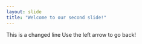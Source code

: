 ```yaml
---
layout: slide
title: "Welcome to our second slide!"
---
```

This is a changed line
Use the left arrow to go back!
